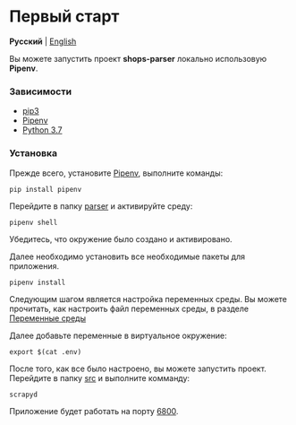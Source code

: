 # Первый старт

**Русский** | [English](../en/first_start.md)

Вы можете запустить проект **shops-parser** локально использовую **Pipenv**.

### Зависимости

* [pip3](https://github.com/pypa/pip)
* [Pipenv](https://pypi.org/project/pipenv/)
* [Python 3.7](https://www.ics.uci.edu/~pattis/common/handouts/pythoneclipsejava/python.html)

### Установка

Прежде всего, установите [Pipenv](https://pypi.org/project/pipenv/), выполните команды:

    pip install pipenv

Перейдите в папку [parser](../../docker/parser) и активируйте среду:

    pipenv shell

Убедитесь, что окружение было создано и активировано.

Далее необходимо установить все необходимые пакеты для приложения.

    pipenv install
    
Следующим шагом является настройка переменных среды.
Вы можете прочитать, как настроить файл переменных среды, в разделе [Переменные среды](enviroment.md)

Далее добавьте переменные в виртуальное окружение:

    export $(cat .env)

После того, как все было настроено, вы можете запустить проект. Перейдите в папку [src](../../src) и выполните комманду:

    scrapyd 
   
Приложение будет работать на порту [6800](http://localhost:6800).